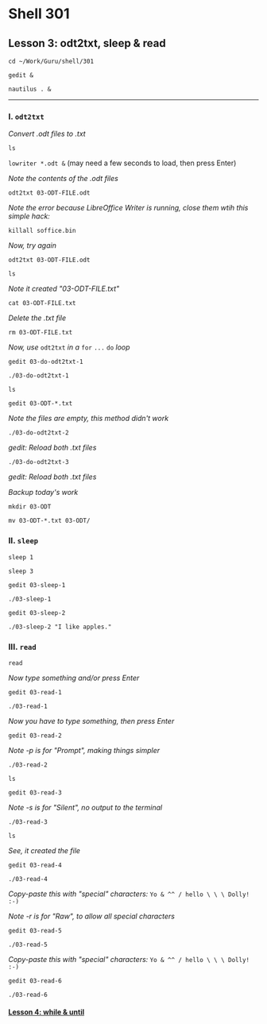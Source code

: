 # Shell 301
## Lesson 3: odt2txt, sleep & read

`cd ~/Work/Guru/shell/301`

`gedit &`

`nautilus . &`
___

### I. `odt2txt`

*Convert .odt files to .txt*

`ls`

`lowriter *.odt &` (may need a few seconds to load, then press Enter)

*Note the contents of the .odt files*

`odt2txt 03-ODT-FILE.odt`

*Note the error because LibreOffice Writer is running, close them wtih this simple hack:*

`killall soffice.bin`

*Now, try again*

`odt2txt 03-ODT-FILE.odt`

`ls`

*Note it created "03-ODT-FILE.txt"*

`cat 03-ODT-FILE.txt`

*Delete the .txt file*

`rm 03-ODT-FILE.txt`

*Now, use* `odt2txt` *in a* `for` `...` `do` *loop*

`gedit 03-do-odt2txt-1`

`./03-do-odt2txt-1`

`ls`

`gedit 03-ODT-*.txt`

*Note the files are empty, this method didn't work*

`./03-do-odt2txt-2`

*gedit: Reload both .txt files*

`./03-do-odt2txt-3`

*gedit: Reload both .txt files*

*Backup today's work*

`mkdir 03-ODT`

`mv 03-ODT-*.txt 03-ODT/`

### II. `sleep`

`sleep 1`

`sleep 3`

`gedit 03-sleep-1`

`./03-sleep-1`

`gedit 03-sleep-2`

`./03-sleep-2 "I like apples."`

### III. `read`

`read`

*Now type something and/or press Enter*

`gedit 03-read-1`

`./03-read-1`

*Now you have to type something, then press Enter*

`gedit 03-read-2`

*Note -p is for "Prompt", making things simpler*

`./03-read-2`

`ls`

`gedit 03-read-3`

*Note -s is for "Silent", no output to the terminal*

`./03-read-3`

`ls`

*See, it created the file*

`gedit 03-read-4`

`./03-read-4`

*Copy-paste this with "special" characters:* `Yo & ^^ / hello \ \ \ Dolly! :-)`

*Note -r is for "Raw", to allow all special characters*

`gedit 03-read-5`

`./03-read-5`

*Copy-paste this with "special" characters:* `Yo & ^^ / hello \ \ \ Dolly! :-)`

`gedit 03-read-6`

`./03-read-6`

#### [Lesson 4: while & until](https://github.com/inkVerb/guru/blob/master/301-shell/Lesson-04.md)
